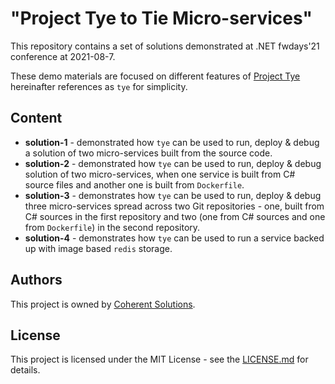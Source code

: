# "Project Tye to Tie Micro-services"

This repository contains a set of solutions demonstrated at .NET fwdays'21 conference at 2021-08-7. 

These demo materials are focused on different features of [Project Tye](https://github.com/dotnet/tye) hereinafter references as `tye` for simplicity.

## Content

* **solution-1** - demonstrated how `tye` can be used to run, deploy & debug a solution of two micro-services built from the source code.
* **solution-2** - demonstrated how `tye` can be used to run, deploy & debug solution of two micro-services, when one service is built from C# source files and another one is built from `Dockerfile`.
* **solution-3** - demonstrates how `tye` can be used to run, deploy & debug three micro-services spread across two Git repositories - one, built from C# sources in the first repository and two (one from C# sources and one from `Dockerfile`) in the second repository.
* **solution-4** - demonstrates how `tye` can be used to run a service backed up with image based `redis` storage.

## Authors
This project is owned by [Coherent Solutions](www.coherentsolutions.com).

## License
This project is licensed under the MIT License - see the [LICENSE.md](LICENSE) for details.
